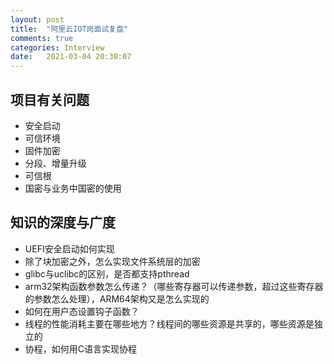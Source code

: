 ```yaml
---
layout: post
title:  "阿里云IOT岗面试复盘"
comments: true
categories: Interview
date:   2021-03-04 20:30:07
---
```


## 项目有关问题
* 安全启动
* 可信环境
* 固件加密
* 分段、增量升级
* 可信根
* 国密与业务中国密的使用

## 知识的深度与广度
* UEFI安全启动如何实现
* 除了块加密之外，怎么实现文件系统层的加密
* glibc与uclibc的区别，是否都支持pthread
* arm32架构函数参数怎么传递？（哪些寄存器可以传递参数，超过这些寄存器的参数怎么处理），ARM64架构又是怎么实现的
* 如何在用户态设置钩子函数？
* 线程的性能消耗主要在哪些地方？线程间的哪些资源是共享的，哪些资源是独立的
* 协程，如何用C语言实现协程

	